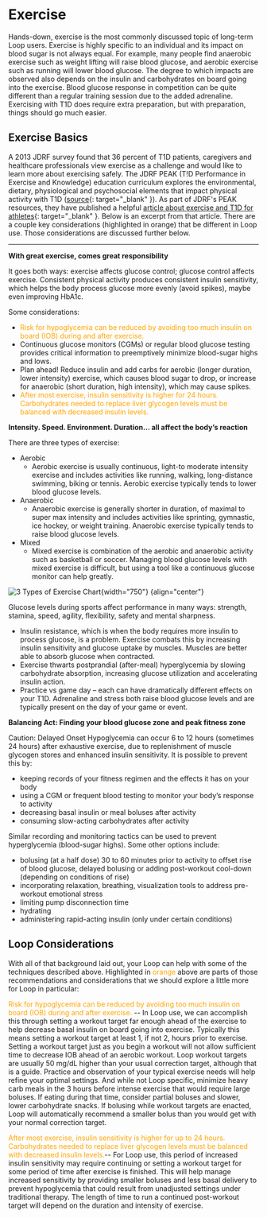 # Exercise

Hands-down, exercise is the most commonly discussed topic of long-term Loop users. Exercise is highly specific to an individual and its impact on blood sugar is not always equal. For example, many people find anaerobic exercise such as weight lifting will raise blood glucose, and aerobic exercise such as running will lower blood glucose. The degree to which impacts are observed also depends on the insulin and carbohydrates on board going into the exercise. Blood glucose response in competition can be quite different than a regular training session due to the added adrenaline. Exercising with T1D does require extra preparation, but with preparation, things should go much easier.

## Exercise Basics
A 2013 JDRF survey found that 36 percent of T1D patients, caregivers and healthcare professionals view exercise as a challenge and would like to learn more about exercising safely. The JDRF PEAK (T!D Performance in Exercise and Knowledge) education curriculum explores the environmental, dietary, physiological and psychosocial elements that impact physical activity with T1D ([source](https://www.jdrf.org/t1d-resources/peak/){: target="_blank" }). As part of JDRF's PEAK resources, they have published a helpful [article about exercise and T1D for athletes](https://www.jdrf.org/t1d-resources/living-with-t1d/exercise/){: target="_blank" }. Below is an excerpt from that article.  There are a couple key considerations (highlighted in orange) that be different in Loop use.  Those considerations are discussed further below.

***********************
**With great exercise, comes great responsibility**

It goes both ways: exercise affects glucose control; glucose control affects exercise. Consistent physical activity produces consistent insulin sensitivity, which helps the body process glucose more evenly (avoid spikes), maybe even improving HbA1c.  

Some considerations:

* <font color=orange>Risk for hypoglycemia can be reduced by avoiding too much insulin on board (IOB) during and after exercise.</font>
* Continuous glucose monitors (CGMs) or regular blood glucose testing provides critical information to preemptively minimize blood-sugar highs and lows.
* Plan ahead! Reduce insulin and add carbs for aerobic (longer duration, lower intensity) exercise, which causes blood sugar to drop, or increase for anaerobic (short duration, high intensity), which may cause spikes.
* <font color=orange>After most exercise, insulin sensitivity is higher for 24 hours. Carbohydrates needed to replace liver glycogen levels must be balanced with decreased insulin levels.</font>

**Intensity. Speed. Environment. Duration… all affect the body’s reaction**

There are three types of exercise:

* Aerobic
    * Aerobic exercise is usually continuous, light-to moderate intensity exercise and includes activities like running, walking, long-distance swimming, biking or tennis. Aerobic exercise typically tends to lower blood glucose levels.
* Anaerobic
    * Anaerobic exercise is generally shorter in duration, of maximal to super max intensity and includes activities like sprinting, gymnastic, ice hockey, or weight training. Anaerobic exercise typically tends to raise blood glucose levels.
* Mixed
    * Mixed exercise is combination of the aerobic and anaerobic activity such as basketball or soccer. Managing blood glucose levels with mixed exercise is difficult, but using a tool like a continuous glucose monitor can help greatly.

![3 Types of Exercise Chart](img/3-types-of-exercise-chart.png){width="750"}
{align="center"}

Glucose levels during sports affect performance in many ways: strength, stamina, speed, agility, flexibility, safety and mental sharpness.

* Insulin resistance, which is when the body requires more insulin to process glucose, is a problem. Exercise combats this by increasing insulin sensitivity and glucose uptake by muscles. Muscles are better able to absorb glucose when contracted.
* Exercise thwarts postprandial (after-meal) hyperglycemia by slowing carbohydrate absorption, increasing glucose utilization and accelerating insulin action.
* Practice vs game day – each can have dramatically different effects on your T1D.  Adrenaline and stress both raise blood glucose levels and are typically present on the day of your game or event. 

**Balancing Act: Finding your blood glucose zone and peak fitness zone**

Caution: Delayed Onset Hypoglycemia can occur 6 to 12 hours (sometimes 24 hours) after exhaustive exercise, due to replenishment of muscle glycogen stores and enhanced insulin sensitivity. It is possible to prevent this by:

* keeping records of your fitness regimen and the effects it has on your body
* using a CGM or frequent blood testing to monitor your body’s response to activity
* decreasing basal insulin or meal boluses after activity
* consuming slow-acting carbohydrates after activity

Similar recording and monitoring tactics can be used to prevent hyperglycemia (blood-sugar highs). Some other options include:

* bolusing (at a half dose) 30 to 60 minutes prior to activity to offset rise of blood glucose, delayed bolusing or adding post-workout cool-down (depending on conditions of rise) 
* incorporating relaxation, breathing, visualization tools to address pre-workout emotional stress
* limiting pump disconnection time
* hydrating
* administering rapid-acting insulin (only under certain conditions)

## Loop Considerations
With all of that background laid out, your Loop can help with some of the techniques described above. Highlighted in <font color=orange>orange</font> above are parts of those recommendations and considerations that we should explore a little more for Loop in particular:

<font color=orange>Risk for hypoglycemia can be reduced by avoiding too much insulin on board (IOB) during and after exercise.</font> -- In Loop use, we can accomplish this through setting a workout target far enough ahead of the exercise to help decrease basal insulin on board going into exercise. Typically this means setting a workout target at least 1, if not 2, hours prior to exercise. Setting a workout target just as you begin a workout will not allow sufficient time to decrease IOB ahead of an aerobic workout. Loop workout targets are usually 50 mg/dL higher than your usual correction target, although that is a guide. Practice and observation of your typical exercise needs will help refine your optimal settings. And while not Loop specific, minimize heavy carb meals in the 3 hours before intense exercise that would require large boluses. If eating during that time, consider partial boluses and slower, lower carbohydrate snacks. If bolusing while workout targets are enacted, Loop will automatically recommend a smaller bolus than you would get with your normal correction target.

<font color=orange>After most exercise, insulin sensitivity is higher for up to 24 hours. Carbohydrates needed to replace liver glycogen levels must be balanced with decreased insulin levels.</font>-- For Loop use, this period of increased insulin sensitivity may require continuing or setting a workout target for some period of time after exercise is finished. This will help manage increased sensitivity by providing smaller boluses and less basal delivery to prevent hypoglycemia that could result from unadjusted settings under traditional therapy. The length of time to run a continued post-workout target will depend on the duration and intensity of exercise.

